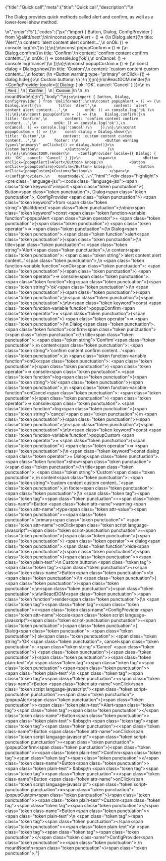 {"title":"Quick call","meta":{"title":"Quick call","description":"\n<p>The Dialog provides quick methods called alert and confirm, as well as a lower-level show method.</p>\n","order":"5"},"codes":{"jsx":"import { Button, Dialog, ConfigProvider } from '@alifd/next';\n\n\nconst popupAlert = () => {\n    Dialog.alert({\n        title: 'Alert',\n        content: 'alert content alert content...',\n        onOk: () => console.log('ok')\n    });\n};\n\nconst popupConfirm = () => {\n    Dialog.confirm({\n        title: 'Confirm',\n        content: 'confirm content confirm content...',\n        onOk: () => console.log('ok'),\n        onCancel: () => console.log('cancel')\n    });\n};\n\nconst popupCustom = () => {\n    const dialog = Dialog.show({\n        title: 'Custom',\n        content: 'custom content custom content...',\n        footer: (\n            <Button warning type=\"primary\" onClick={() => dialog.hide()}>\n                Custom button\n            </Button>\n        )\n    });\n};\n\nReactDOM.render(\n    <ConfigProvider locale={{ Dialog: { ok: 'OK', cancel: 'Cancel' } }}>\n        <span>\n            <Button onClick={popupAlert}>Alert</Button> &nbsp;\n            <Button onClick={popupConfirm}>Confirm</Button> &nbsp;\n            <Button onClick={popupCustom}>Custom</Button>\n        </span>\n    </ConfigProvider>,\n    mountNode\n);\n"},"body":"\n````jsx\nimport { Button, Dialog, ConfigProvider } from '@alifd/next';\n\n\nconst popupAlert = () => {\n    Dialog.alert({\n        title: 'Alert',\n        content: 'alert content alert content...',\n        onOk: () => console.log('ok')\n    });\n};\n\nconst popupConfirm = () => {\n    Dialog.confirm({\n        title: 'Confirm',\n        content: 'confirm content confirm content...',\n        onOk: () => console.log('ok'),\n        onCancel: () => console.log('cancel')\n    });\n};\n\nconst popupCustom = () => {\n    const dialog = Dialog.show({\n        title: 'Custom',\n        content: 'custom content custom content...',\n        footer: (\n            <Button warning type=\"primary\" onClick={() => dialog.hide()}>\n                Custom button\n            </Button>\n        )\n    });\n};\n\nReactDOM.render(\n    <ConfigProvider locale={{ Dialog: { ok: 'OK', cancel: 'Cancel' } }}>\n        <span>\n            <Button onClick={popupAlert}>Alert</Button> &nbsp;\n            <Button onClick={popupConfirm}>Confirm</Button> &nbsp;\n            <Button onClick={popupCustom}>Custom</Button>\n        </span>\n    </ConfigProvider>,\n    mountNode\n);\n````","html":"<script>(function(){'use strict';\n\nvar _next = require('@alifd/next');\n\nvar popupAlert = function popupAlert() {\n    _next.Dialog.alert({\n        title: 'Alert',\n        content: 'alert content alert content...',\n        onOk: function onOk() {\n            return console.log('ok');\n        }\n    });\n};\n\nvar popupConfirm = function popupConfirm() {\n    _next.Dialog.confirm({\n        title: 'Confirm',\n        content: 'confirm content confirm content...',\n        onOk: function onOk() {\n            return console.log('ok');\n        },\n        onCancel: function onCancel() {\n            return console.log('cancel');\n        }\n    });\n};\n\nvar popupCustom = function popupCustom() {\n    var dialog = _next.Dialog.show({\n        title: 'Custom',\n        content: 'custom content custom content...',\n        footer: React.createElement(\n            _next.Button,\n            { warning: true, type: 'primary', onClick: function onClick() {\n                    return dialog.hide();\n                } },\n            'Custom button'\n        )\n    });\n};\n\nReactDOM.render(React.createElement(\n    _next.ConfigProvider,\n    { locale: { Dialog: { ok: 'OK', cancel: 'Cancel' } } },\n    React.createElement(\n        'span',\n        null,\n        React.createElement(\n            _next.Button,\n            { onClick: popupAlert },\n            'Alert'\n        ),\n        ' \\xA0',\n        React.createElement(\n            _next.Button,\n            { onClick: popupConfirm },\n            'Confirm'\n        ),\n        ' \\xA0',\n        React.createElement(\n            _next.Button,\n            { onClick: popupCustom },\n            'Custom'\n        )\n    )\n), mountNode);})()</script><div class=\"highlight\"><pre class=\"language-jsx\"><code class=\"language-jsx\"><span class=\"token keyword\">import</span> <span class=\"token punctuation\">{</span> Button<span class=\"token punctuation\">,</span> Dialog<span class=\"token punctuation\">,</span> ConfigProvider <span class=\"token punctuation\">}</span> <span class=\"token keyword\">from</span> <span class=\"token string\">'@alifd/next'</span><span class=\"token punctuation\">;</span>\n\n\n<span class=\"token keyword\">const</span> <span class=\"token function-variable function\">popupAlert</span> <span class=\"token operator\">=</span> <span class=\"token punctuation\">(</span><span class=\"token punctuation\">)</span> <span class=\"token operator\">=></span> <span class=\"token punctuation\">{</span>\n    Dialog<span class=\"token punctuation\">.</span><span class=\"token function\">alert</span><span class=\"token punctuation\">(</span><span class=\"token punctuation\">{</span>\n        title<span class=\"token punctuation\">:</span> <span class=\"token string\">'Alert'</span><span class=\"token punctuation\">,</span>\n        content<span class=\"token punctuation\">:</span> <span class=\"token string\">'alert content alert content...'</span><span class=\"token punctuation\">,</span>\n        <span class=\"token function-variable function\">onOk</span><span class=\"token punctuation\">:</span> <span class=\"token punctuation\">(</span><span class=\"token punctuation\">)</span> <span class=\"token operator\">=></span> console<span class=\"token punctuation\">.</span><span class=\"token function\">log</span><span class=\"token punctuation\">(</span><span class=\"token string\">'ok'</span><span class=\"token punctuation\">)</span>\n    <span class=\"token punctuation\">}</span><span class=\"token punctuation\">)</span><span class=\"token punctuation\">;</span>\n<span class=\"token punctuation\">}</span><span class=\"token punctuation\">;</span>\n\n<span class=\"token keyword\">const</span> <span class=\"token function-variable function\">popupConfirm</span> <span class=\"token operator\">=</span> <span class=\"token punctuation\">(</span><span class=\"token punctuation\">)</span> <span class=\"token operator\">=></span> <span class=\"token punctuation\">{</span>\n    Dialog<span class=\"token punctuation\">.</span><span class=\"token function\">confirm</span><span class=\"token punctuation\">(</span><span class=\"token punctuation\">{</span>\n        title<span class=\"token punctuation\">:</span> <span class=\"token string\">'Confirm'</span><span class=\"token punctuation\">,</span>\n        content<span class=\"token punctuation\">:</span> <span class=\"token string\">'confirm content confirm content...'</span><span class=\"token punctuation\">,</span>\n        <span class=\"token function-variable function\">onOk</span><span class=\"token punctuation\">:</span> <span class=\"token punctuation\">(</span><span class=\"token punctuation\">)</span> <span class=\"token operator\">=></span> console<span class=\"token punctuation\">.</span><span class=\"token function\">log</span><span class=\"token punctuation\">(</span><span class=\"token string\">'ok'</span><span class=\"token punctuation\">)</span><span class=\"token punctuation\">,</span>\n        <span class=\"token function-variable function\">onCancel</span><span class=\"token punctuation\">:</span> <span class=\"token punctuation\">(</span><span class=\"token punctuation\">)</span> <span class=\"token operator\">=></span> console<span class=\"token punctuation\">.</span><span class=\"token function\">log</span><span class=\"token punctuation\">(</span><span class=\"token string\">'cancel'</span><span class=\"token punctuation\">)</span>\n    <span class=\"token punctuation\">}</span><span class=\"token punctuation\">)</span><span class=\"token punctuation\">;</span>\n<span class=\"token punctuation\">}</span><span class=\"token punctuation\">;</span>\n\n<span class=\"token keyword\">const</span> <span class=\"token function-variable function\">popupCustom</span> <span class=\"token operator\">=</span> <span class=\"token punctuation\">(</span><span class=\"token punctuation\">)</span> <span class=\"token operator\">=></span> <span class=\"token punctuation\">{</span>\n    <span class=\"token keyword\">const</span> dialog <span class=\"token operator\">=</span> Dialog<span class=\"token punctuation\">.</span><span class=\"token function\">show</span><span class=\"token punctuation\">(</span><span class=\"token punctuation\">{</span>\n        title<span class=\"token punctuation\">:</span> <span class=\"token string\">'Custom'</span><span class=\"token punctuation\">,</span>\n        content<span class=\"token punctuation\">:</span> <span class=\"token string\">'custom content custom content...'</span><span class=\"token punctuation\">,</span>\n        footer<span class=\"token punctuation\">:</span> <span class=\"token punctuation\">(</span>\n            <span class=\"token tag\"><span class=\"token tag\"><span class=\"token punctuation\">&lt;</span><span class=\"token class-name\">Button</span></span> <span class=\"token attr-name\">warning</span> <span class=\"token attr-name\">type</span><span class=\"token attr-value\"><span class=\"token punctuation\">=</span><span class=\"token punctuation\">\"</span>primary<span class=\"token punctuation\">\"</span></span> <span class=\"token attr-name\">onClick</span><span class=\"token script language-javascript\"><span class=\"token script-punctuation punctuation\">=</span><span class=\"token punctuation\">{</span><span class=\"token punctuation\">(</span><span class=\"token punctuation\">)</span> <span class=\"token operator\">=></span> dialog<span class=\"token punctuation\">.</span><span class=\"token function\">hide</span><span class=\"token punctuation\">(</span><span class=\"token punctuation\">)</span><span class=\"token punctuation\">}</span></span><span class=\"token punctuation\">></span></span><span class=\"token plain-text\">\n                Custom button\n            </span><span class=\"token tag\"><span class=\"token tag\"><span class=\"token punctuation\">&lt;/</span><span class=\"token class-name\">Button</span></span><span class=\"token punctuation\">></span></span>\n        <span class=\"token punctuation\">)</span>\n    <span class=\"token punctuation\">}</span><span class=\"token punctuation\">)</span><span class=\"token punctuation\">;</span>\n<span class=\"token punctuation\">}</span><span class=\"token punctuation\">;</span>\n\nReactDOM<span class=\"token punctuation\">.</span><span class=\"token function\">render</span><span class=\"token punctuation\">(</span>\n    <span class=\"token tag\"><span class=\"token tag\"><span class=\"token punctuation\">&lt;</span><span class=\"token class-name\">ConfigProvider</span></span> <span class=\"token attr-name\">locale</span><span class=\"token script language-javascript\"><span class=\"token script-punctuation punctuation\">=</span><span class=\"token punctuation\">{</span><span class=\"token punctuation\">{</span> Dialog<span class=\"token punctuation\">:</span> <span class=\"token punctuation\">{</span> ok<span class=\"token punctuation\">:</span> <span class=\"token string\">'OK'</span><span class=\"token punctuation\">,</span> cancel<span class=\"token punctuation\">:</span> <span class=\"token string\">'Cancel'</span> <span class=\"token punctuation\">}</span> <span class=\"token punctuation\">}</span><span class=\"token punctuation\">}</span></span><span class=\"token punctuation\">></span></span><span class=\"token plain-text\">\n        </span><span class=\"token tag\"><span class=\"token tag\"><span class=\"token punctuation\">&lt;</span>span</span><span class=\"token punctuation\">></span></span><span class=\"token plain-text\">\n            </span><span class=\"token tag\"><span class=\"token tag\"><span class=\"token punctuation\">&lt;</span><span class=\"token class-name\">Button</span></span> <span class=\"token attr-name\">onClick</span><span class=\"token script language-javascript\"><span class=\"token script-punctuation punctuation\">=</span><span class=\"token punctuation\">{</span>popupAlert<span class=\"token punctuation\">}</span></span><span class=\"token punctuation\">></span></span><span class=\"token plain-text\">Alert</span><span class=\"token tag\"><span class=\"token tag\"><span class=\"token punctuation\">&lt;/</span><span class=\"token class-name\">Button</span></span><span class=\"token punctuation\">></span></span><span class=\"token plain-text\"> &amp;nbsp;\n            </span><span class=\"token tag\"><span class=\"token tag\"><span class=\"token punctuation\">&lt;</span><span class=\"token class-name\">Button</span></span> <span class=\"token attr-name\">onClick</span><span class=\"token script language-javascript\"><span class=\"token script-punctuation punctuation\">=</span><span class=\"token punctuation\">{</span>popupConfirm<span class=\"token punctuation\">}</span></span><span class=\"token punctuation\">></span></span><span class=\"token plain-text\">Confirm</span><span class=\"token tag\"><span class=\"token tag\"><span class=\"token punctuation\">&lt;/</span><span class=\"token class-name\">Button</span></span><span class=\"token punctuation\">></span></span><span class=\"token plain-text\"> &amp;nbsp;\n            </span><span class=\"token tag\"><span class=\"token tag\"><span class=\"token punctuation\">&lt;</span><span class=\"token class-name\">Button</span></span> <span class=\"token attr-name\">onClick</span><span class=\"token script language-javascript\"><span class=\"token script-punctuation punctuation\">=</span><span class=\"token punctuation\">{</span>popupCustom<span class=\"token punctuation\">}</span></span><span class=\"token punctuation\">></span></span><span class=\"token plain-text\">Custom</span><span class=\"token tag\"><span class=\"token tag\"><span class=\"token punctuation\">&lt;/</span><span class=\"token class-name\">Button</span></span><span class=\"token punctuation\">></span></span><span class=\"token plain-text\">\n        </span><span class=\"token tag\"><span class=\"token tag\"><span class=\"token punctuation\">&lt;/</span>span</span><span class=\"token punctuation\">></span></span><span class=\"token plain-text\">\n    </span><span class=\"token tag\"><span class=\"token tag\"><span class=\"token punctuation\">&lt;/</span><span class=\"token class-name\">ConfigProvider</span></span><span class=\"token punctuation\">></span></span><span class=\"token punctuation\">,</span>\n    mountNode\n<span class=\"token punctuation\">)</span><span class=\"token punctuation\">;</span></code></pre></div>"}